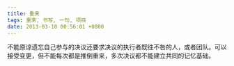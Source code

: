 ```yaml
---
title: 重来
tags: 重来, 书写, 一句, 项目
date: 2013-03-18 00:56:01 +0800
---
```



不能原谅遗忘自己参与的决议还要求决议的执行者既往不咎的人，或者团队。可以接受变更，但不能每次都是推倒重来，多次决议都不能建立共同的记忆基础。

